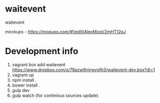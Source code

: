 waitevent
=========

waitevent

mockups - https://moqups.com/#!/edit/AlexMost/2mHT12qJ

Development info
================
1. vagrant box add waitevent https://www.dropbox.com/s/78azw9ningypfh3/waitevent-dev.box?dl=1
2. vagrant up
3. npm install .
4. bower install .
5. gulp dev
6. gulp watch (for continious sources update)


